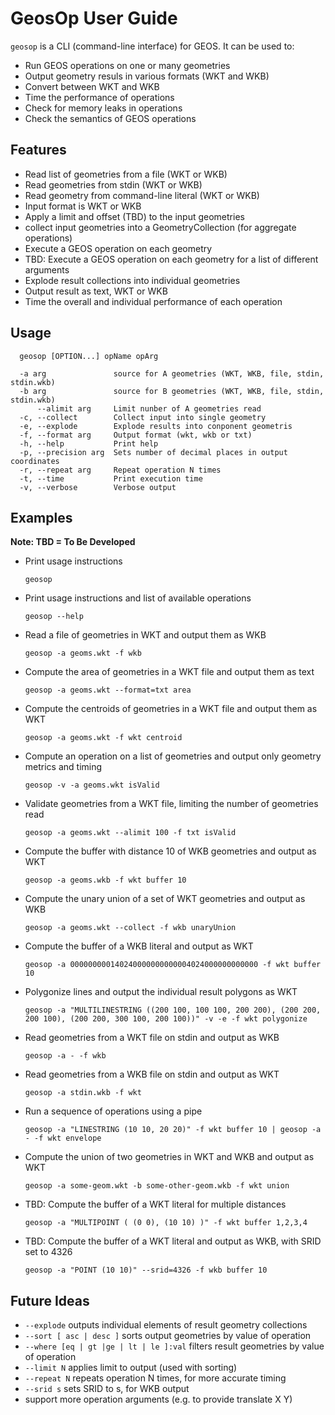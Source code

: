 # GeosOp User Guide

`geosop` is a CLI (command-line interface) for GEOS.
It can be used to:

* Run GEOS operations on one or many geometries
* Output geometry resuls in various formats (WKT and WKB)
* Convert between WKT and WKB
* Time the performance of operations
* Check for memory leaks in operations
* Check the semantics of GEOS operations

## Features

* Read list of geometries from a file (WKT or WKB)
* Read geometries from stdin (WKT or WKB)
* Read geometry from command-line literal (WKT or WKB)
* Input format is WKT or WKB
* Apply a limit and offset (TBD) to the input geometries
* collect input geometries into a GeometryCollection (for aggregate operations)
* Execute a GEOS operation on each geometry
* TBD: Execute a GEOS operation on each geometry for a list of different arguments
* Explode result collections into individual geometries
* Output result as text, WKT or WKB
* Time the overall and individual performance of each operation

## Usage
```
  geosop [OPTION...] opName opArg

  -a arg               source for A geometries (WKT, WKB, file, stdin, stdin.wkb)
  -b arg               source for B geometries (WKT, WKB, file, stdin, stdin.wkb)
      --alimit arg     Limit nunber of A geometries read
  -c, --collect        Collect input into single geometry
  -e, --explode        Explode results into conponent geometris
  -f, --format arg     Output format (wkt, wkb or txt)
  -h, --help           Print help
  -p, --precision arg  Sets number of decimal places in output coordinates
  -r, --repeat arg     Repeat operation N times
  -t, --time           Print execution time
  -v, --verbose        Verbose output
```

## Examples

**Note: TBD = To Be Developed**

* Print usage instructions

    `geosop`

* Print usage instructions and list of available operations

    `geosop --help`

* Read a file of geometries in WKT and output them as WKB

    `geosop -a geoms.wkt -f wkb`

* Compute the area of geometries in a WKT file and output them as text

    `geosop -a geoms.wkt --format=txt area`

* Compute the centroids of geometries in a WKT file and output them as WKT

    `geosop -a geoms.wkt -f wkt centroid`

* Compute an operation on a list of geometries and output only geometry metrics and timing

    `geosop -v -a geoms.wkt isValid`

* Validate geometries from a WKT file, limiting the number of geometries read

    `geosop -a geoms.wkt --alimit 100 -f txt isValid`

* Compute the buffer with distance 10 of WKB geometries and output as WKT

    `geosop -a geoms.wkb -f wkt buffer 10`

* Compute the unary union of a set of WKT geometries and output as WKB

    `geosop -a geoms.wkt --collect -f wkb unaryUnion`

* Compute the buffer of a WKB literal and output as WKT

    `geosop -a 000000000140240000000000004024000000000000 -f wkt buffer 10`

* Polygonize lines and output the individual result polygons as WKT

    `geosop -a "MULTILINESTRING ((200 100, 100 100, 200 200), (200 200, 200 100), (200 200, 300 100, 200 100))" -v -e -f wkt polygonize`

* Read geometries from a WKT file on stdin and output as WKB

    `geosop -a - -f wkb`

* Read geometries from a WKB file on stdin and output as WKT

    `geosop -a stdin.wkb -f wkt`

* Run a sequence of operations using a pipe

    `geosop -a "LINESTRING (10 10, 20 20)" -f wkt buffer 10 | geosop -a - -f wkt envelope`

* Compute the union of two geometries in WKT and WKB and output as WKT

    `geosop -a some-geom.wkt -b some-other-geom.wkb -f wkt union`

* TBD: Compute the buffer of a WKT literal for multiple distances

    `geosop -a "MULTIPOINT ( (0 0), (10 10) )" -f wkt buffer 1,2,3,4`

* TBD: Compute the buffer of a WKT literal and output as WKB, with SRID set to 4326

    `geosop -a "POINT (10 10)" --srid=4326 -f wkb buffer 10`



## Future Ideas

* `--explode` outputs individual elements of result geometry collections
* `--sort [ asc | desc ]` sorts output geometries by value of operation
* `--where [eq | gt |ge | lt | le ]:val` filters result geometries by value of operation
* `--limit N` applies limit to output (used with sorting)
* `--repeat N` repeats operation N times, for more accurate timing
* `--srid s` sets SRID to s, for WKB output
* support more operation arguments (e.g. to provide translate X Y)
